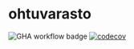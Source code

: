 # ohtuvarasto

![GHA workflow badge](https://github.com/hekazu/ohtuvarasto/workflows/CI/badge.svg)
[![codecov](https://codecov.io/gh/hekazu/ohtuvarasto/graph/badge.svg?token=ZAECL0M2C4)](https://codecov.io/gh/hekazu/ohtuvarasto)

